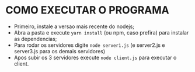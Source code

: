 # COMO EXECUTAR O PROGRAMA

- Primeiro, instale a versao mais recente do nodejs;
- Abra a pasta e execute `yarn install` (ou npm, caso prefira) para instalar as dependencias;
- Para rodar os servidores digite `node server1.js` (e server2.js e server3.js para os demais servidores)
- Apos subir os 3 servidores execute `node client.js` para executar o client.
